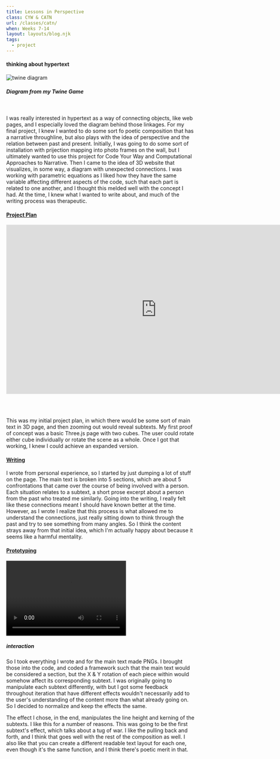```yaml
---
title: Lessons in Perspective
class: CYW & CATN
url: /classes/catn/
when: Weeks 7-14
layout: layouts/blog.njk
tags:
  - project
---
```


#### thinking about hypertext

<div class="img-div">
<div class="img-cont">
  <img class="blog-img" alt="twine diagram" src="https://cdn.glitch.me/d7ac8ce9-d6b5-4915-b92c-e6f0bf0d0c29/Screenshot%202025-02-24%20at%202.41.17%E2%80%AFPM.png?v=1740498221948">
  <h5>
    Diagram from my <a target="_blank" src="https://docblog-olee.glitch.me/catn/sketch2/">Twine Game</a>
  </h5>
  </div>
</div>
<br>

I was really interested in hypertext as a way of connecting objects, like web pages, and I especially loved the diagram behind those linkages. For my final project, I knew I wanted to do some sort fo poetic composition
that has a narrative throughline, but also plays with the idea of perspective and the relation between past and present. Initially, I was going to do some sort of installation with prijection mapping into photo frames on the wall, 
but I ultimately wanted to use this project for Code Your Way and Computational Approaches to Narrative. Then I came to the idea of 3D website that visualizes, in some way, a diagram with unexpected connections. I was working with parametric equations
as I liked how they have the same variable affecting different aspects of the code, such that each part is related to one another, and I thought this melded well with the concept I had. At the time, I knew what I wanted to write about, and much of the writing process
was therapeutic.

#### [Project Plan](https://www.figma.com/board/vDXCJi2QHw0K9Blf3hi0el/Lessons-in-Perspective?node-id=0-1&t=aUvvWP5k2U1H21jG-1)

<iframe style="border: 1px solid rgba(0, 0, 0, 0.1);" width="800" height="450" src="https://embed.figma.com/board/vDXCJi2QHw0K9Blf3hi0el/Lessons-in-Perspective?node-id=0-1&embed-host=share" allowfullscreen></iframe>

<br><br>

This was my initial project plan, in which there would be some sort of main text in 3D page, and then zooming out would reveal subtexts. My first proof of concept was a basic Three.js page with two cubes. The user could rotate either cube individually or rotate the scene
as a whole. Once I got that working, I knew I could achieve an expanded version. 

#### [Writing](https://docs.google.com/document/d/1QZ2nN5u5q2l1qOvAAPWlnl6e6UL9sjyc2AEvdsX9_FM/edit?usp=sharing)

I wrote from personal experience, so I started by just dumping a lot of stuff on the page. The main text is broken into 5 sections, which are about 5 confrontations that came over the course of being involved with a person. 
Each situation relates to a subtext, a short prose excerpt about a person from the past who treated me similarly. Going into the writing, I really felt like these connections meant I should have known better at the time. However, 
as I wrote I realize that this process is what allowed me to understand the connections, just really sitting down to think through the past and try to see something from many angles. So I think the content strays away from that initial idea, which I'm actually happy about 
because it seems like a harmful mentality. 

#### [Prototyping](https://docs.google.com/document/d/1QZ2nN5u5q2l1qOvAAPWlnl6e6UL9sjyc2AEvdsX9_FM/edit?usp=sharing)

  <div class="vid-aud">
  <video width="320" height="200" controls>
  <source src="https://cdn.glitch.me/d7ac8ce9-d6b5-4915-b92c-e6f0bf0d0c29/Screen%20Recording%202025-04-06%20at%208.31.55%E2%80%AFPM.mov?v=1743990777755" >
Your browser does not support the video tag.
</video><h5>
    <i>interaction</i>
  </h5>
  </div>
  
So I took everything I wrote and for the main text made PNGs. I brought those into the code, and coded a framework such that the main text would be considered a section, but the X & Y rotation of each piece within
would somehow affect its corresponding subtext. I was originally going to manipulate each subtext differently, with but I got some feedback throughout iteration that have different effects wouldn't necessarily add to the user's understanding
of the content more than what already going on. So I decided to normalize and keep the effects the same. 

The effect I chose, in the end, manipulates the line height and kerning of the subtexts. I like this for a number of reasons. This was going to be the first subtext's effect, which talks about a tug of war. I like the pulling back and forth, and I think
that goes well with the rest of the composition as well. I also like that you can create a different readable text layout for each one, even though it's the same function, and I think there's poetic merit in that. 

